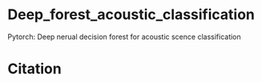 # Deep_forest_acoustic_classification
Pytorch: Deep nerual decision forest for acoustic scence classification
# Citation
